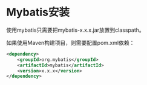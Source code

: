 # Mybatis安装

使用mybatis只需要把mybatis-x.x.x.jar放置到classpath。

如果使用Maven构建项目，则需要配置pom.xml依赖：
``` xml
<dependency>
    <groupId>org.mybatis</groupId>
    <artifactId>mybatis</artifactId>
    <version>x.x.x</version>
</dependency>
```